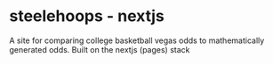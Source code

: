 # steelehoops - nextjs

A site for comparing college basketball vegas odds to mathematically generated odds. Built on the nextjs (pages) stack

